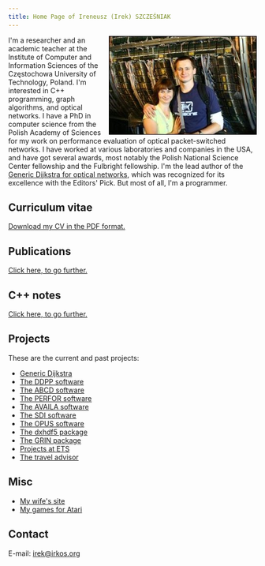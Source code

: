 ```yaml
---
title: Home Page of Ireneusz (Irek) SZCZEŚNIAK
---
```


<img align="right" src="us.jpg">

I'm a researcher and an academic teacher at the Institute of Computer
and Information Sciences of the Częstochowa University of Technology,
Poland.  I'm interested in C++ programming, graph algorithms, and
optical networks.  I have a PhD in computer science from the Polish
Academy of Sciences for my work on performance evaluation of optical
packet-switched networks.  I have worked at various laboratories and
companies in the USA, and have got several awards, most notably the
Polish National Science Center fellowship and the Fulbright
fellowship.  I'm the lead author of the [Generic Dijkstra for optical
networks](https://doi.org/10.1364/JOCN.11.000568), which was
recognized for its excellence with the Editors' Pick.  But most of
all, I'm a programmer.

## Curriculum vitae

[Download my CV in the PDF format.](cv.pdf)

## Publications

[Click here, to go further.](pubs)

## C++ notes

[Click here, to go further.](cpp)

## Projects

These are the current and past projects:

* [Generic Dijkstra](gd)
* [The DDPP software](ddpp)
* [The ABCD software](abcd)
* [The PERFOR software](perfor)
* [The AVAILA software](availa)
* [The SDI software](sdi)
* [The OPUS software](opus)
* [The dxhdf5 package](dxhdf5)
* [The GRIN package](projects/grin)
* [Projects at ETS](projects/ets)
* [The travel advisor](projects/eote)

## Misc

* [My wife's site](http://www.wozna.org)
* [My games for Atari](atari)

## Contact

E-mail: <irek@irkos.org>
